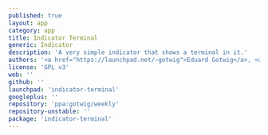 ```yaml
---
published: true
layout: app
category: app
title: Indicator Terminal
generic: Indicator
description: 'A very simple indicator that shows a terminal in it.'
authors: '<a href="https://launchpad.net/~gotwig">Eduard Gotwig</a>, <a href="https://launchpad.net/~erasmo-marin">Erasmo Marín</a>'
license: 'GPL v3'
web: ''
github: ''
launchpad: 'indicator-terminal'
googleplus: ''
repository: 'ppa:gotwig/weekly'
repository-unstable: ''
package: 'indicator-terminal'
---
```

